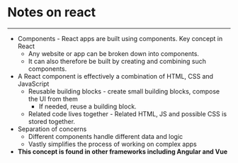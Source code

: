 # Notes on react

---

- Components - React apps are built using components. Key concept in React
  - Any website or app can be broken down into components.
  - It can also therefore be built by creating and combining such components.
- A React component is effectively a combination of HTML, CSS and JavaScript
  - Reusable building blocks - create small building blocks, compose the UI from them
    - If needed, reuse a building block.
  - Related code lives together - Related HTML, JS and possible CSS is stored together.
- Separation of concerns
  - Different components handle different data and logic
  - Vastly simplifies the process of working on complex apps
- **This concept is found in other frameworks including Angular and Vue**

